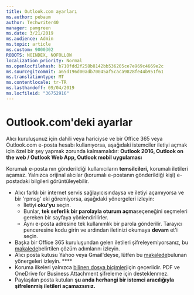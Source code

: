 ```yaml
---
title: Outlook.com ayarları
ms.author: pebaum
author: Techwriter40
manager: pamgreen
ms.date: 3/21/2019
ms.audience: Admin
ms.topic: article
ms.custom: 9000302
ROBOTS: NOINDEX, NOFOLLOW
localization_priority: Normal
ms.openlocfilehash: b710fdd2f258b8142bb536205ce7e969c4669e2c
ms.sourcegitcommit: a65d196d00adb70045af5caca9828fe44b951f61
ms.translationtype: MT
ms.contentlocale: tr-TR
ms.lasthandoff: 09/04/2019
ms.locfileid: "36752916"
---
```

# <a name="settings-in-outlookcom"></a>Outlook.com'deki ayarlar

Alıcı kuruluşunuz için dahili veya hariciyse ve bir Office 365 veya Outlook.com e-posta hesabı kullanıyorsa, aşağıdaki istemciler iletiyi açmak için özel bir şey yapmak zorunda kalmamalıdır: **Outlook 2016, Outlook on the web / Outlook Web App, Outlook mobil uygulaması**

Korumalı e-posta nın gönderildiği kullanıcıların **temsilcileri,** korumalı iletileri açamaz. Yalnızca orijinal alıcılar (korumalı e-postanın gönderildiği kişi) e-postadaki bilgileri görüntüleyebilir.

- Alıcı farklı bir internet servis sağlayıcısındaysa&nbsp;ve iletiyi açamıyorsa ve bir 'rpmsg' eki göremiyorsa, aşağıdaki yönergeleri izleyin:
    - İletiyi **oku'yu** seçin.
    - Bunlar, **tek seferlik bir parolayla oturum açma**seçeneğini seçmeleri gereken bir sayfaya yönlendirilirler.
    - Aynı e-posta adresine tek kullanımlık bir parola gönderilir. Tarayıcı penceresine kodu girin ve ardından iletinizi okumaya **devam** et'i seçin.
- Başka bir Office 365 kuruluşundan gelen iletileri şifreleyemiyorsanız, bu [makalede](https://support.office.com/article/known-issues-opening-irm-protected-emails-sent-from-users-in-other-office-365-organizations-0dec0593-a05d-4aa2-8445-9311ebab3164)belirtilen çözüm adımlarını izleyin.
- Alıcı posta kutusu Yahoo veya Gmail'deyse,</span> lütfen bu [makalede](https://support.office.com/article/how-do-i-open-a-protected-message-1157a286-8ecc-4b1e-ac43-2a608fbf3098)bulunan yönergeleri izleyin. ****
- Koruma ilkeleri yalnızca [bilinen dosya biçimleri](https://docs.microsoft.com/azure/information-protection/rms-client/client-admin-guide-file-types)için geçerlidir. PDF ve OneDrive for Business Attachment şifreleme için desteklenmez.
- Paylaşılan posta kutuları **şu anda herhangi bir istemci aracılığıyla şifrelenmiş iletileri açamazsınız.** 
